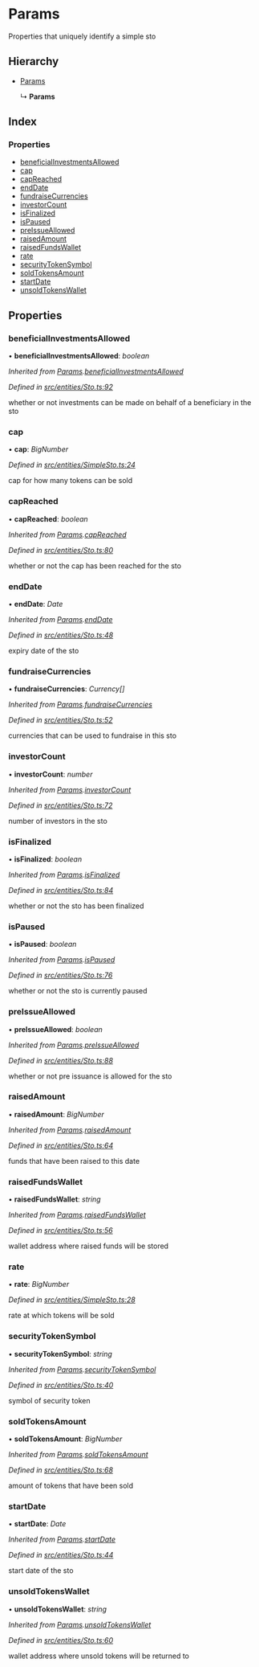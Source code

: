 # Params

Properties that uniquely identify a simple sto

## Hierarchy

* [Params](_entities_sto_.params.md)

  ↳ **Params**

## Index

### Properties

* [beneficialInvestmentsAllowed](_entities_simplesto_.params.md#beneficialinvestmentsallowed)
* [cap](_entities_simplesto_.params.md#cap)
* [capReached](_entities_simplesto_.params.md#capreached)
* [endDate](_entities_simplesto_.params.md#enddate)
* [fundraiseCurrencies](_entities_simplesto_.params.md#fundraisecurrencies)
* [investorCount](_entities_simplesto_.params.md#investorcount)
* [isFinalized](_entities_simplesto_.params.md#isfinalized)
* [isPaused](_entities_simplesto_.params.md#ispaused)
* [preIssueAllowed](_entities_simplesto_.params.md#preissueallowed)
* [raisedAmount](_entities_simplesto_.params.md#raisedamount)
* [raisedFundsWallet](_entities_simplesto_.params.md#raisedfundswallet)
* [rate](_entities_simplesto_.params.md#rate)
* [securityTokenSymbol](_entities_simplesto_.params.md#securitytokensymbol)
* [soldTokensAmount](_entities_simplesto_.params.md#soldtokensamount)
* [startDate](_entities_simplesto_.params.md#startdate)
* [unsoldTokensWallet](_entities_simplesto_.params.md#unsoldtokenswallet)

## Properties

### beneficialInvestmentsAllowed

• **beneficialInvestmentsAllowed**: _boolean_

_Inherited from_ [_Params_](_entities_sto_.params.md)_._[_beneficialInvestmentsAllowed_](_entities_sto_.params.md#beneficialinvestmentsallowed)

_Defined in_ [_src/entities/Sto.ts:92_](https://github.com/PolymathNetwork/polymath-sdk/blob/e8bbc1e/src/entities/Sto.ts#L92)

whether or not investments can be made on behalf of a beneficiary in the sto

### cap

• **cap**: _BigNumber_

_Defined in_ [_src/entities/SimpleSto.ts:24_](https://github.com/PolymathNetwork/polymath-sdk/blob/e8bbc1e/src/entities/SimpleSto.ts#L24)

cap for how many tokens can be sold

### capReached

• **capReached**: _boolean_

_Inherited from_ [_Params_](_entities_sto_.params.md)_._[_capReached_](_entities_sto_.params.md#capreached)

_Defined in_ [_src/entities/Sto.ts:80_](https://github.com/PolymathNetwork/polymath-sdk/blob/e8bbc1e/src/entities/Sto.ts#L80)

whether or not the cap has been reached for the sto

### endDate

• **endDate**: _Date_

_Inherited from_ [_Params_](_entities_sto_.params.md)_._[_endDate_](_entities_sto_.params.md#enddate)

_Defined in_ [_src/entities/Sto.ts:48_](https://github.com/PolymathNetwork/polymath-sdk/blob/e8bbc1e/src/entities/Sto.ts#L48)

expiry date of the sto

### fundraiseCurrencies

• **fundraiseCurrencies**: _Currency\[\]_

_Inherited from_ [_Params_](_entities_sto_.params.md)_._[_fundraiseCurrencies_](_entities_sto_.params.md#fundraisecurrencies)

_Defined in_ [_src/entities/Sto.ts:52_](https://github.com/PolymathNetwork/polymath-sdk/blob/e8bbc1e/src/entities/Sto.ts#L52)

currencies that can be used to fundraise in this sto

### investorCount

• **investorCount**: _number_

_Inherited from_ [_Params_](_entities_sto_.params.md)_._[_investorCount_](_entities_sto_.params.md#investorcount)

_Defined in_ [_src/entities/Sto.ts:72_](https://github.com/PolymathNetwork/polymath-sdk/blob/e8bbc1e/src/entities/Sto.ts#L72)

number of investors in the sto

### isFinalized

• **isFinalized**: _boolean_

_Inherited from_ [_Params_](_entities_sto_.params.md)_._[_isFinalized_](_entities_sto_.params.md#isfinalized)

_Defined in_ [_src/entities/Sto.ts:84_](https://github.com/PolymathNetwork/polymath-sdk/blob/e8bbc1e/src/entities/Sto.ts#L84)

whether or not the sto has been finalized

### isPaused

• **isPaused**: _boolean_

_Inherited from_ [_Params_](_entities_sto_.params.md)_._[_isPaused_](_entities_sto_.params.md#ispaused)

_Defined in_ [_src/entities/Sto.ts:76_](https://github.com/PolymathNetwork/polymath-sdk/blob/e8bbc1e/src/entities/Sto.ts#L76)

whether or not the sto is currently paused

### preIssueAllowed

• **preIssueAllowed**: _boolean_

_Inherited from_ [_Params_](_entities_sto_.params.md)_._[_preIssueAllowed_](_entities_sto_.params.md#preissueallowed)

_Defined in_ [_src/entities/Sto.ts:88_](https://github.com/PolymathNetwork/polymath-sdk/blob/e8bbc1e/src/entities/Sto.ts#L88)

whether or not pre issuance is allowed for the sto

### raisedAmount

• **raisedAmount**: _BigNumber_

_Inherited from_ [_Params_](_entities_sto_.params.md)_._[_raisedAmount_](_entities_sto_.params.md#raisedamount)

_Defined in_ [_src/entities/Sto.ts:64_](https://github.com/PolymathNetwork/polymath-sdk/blob/e8bbc1e/src/entities/Sto.ts#L64)

funds that have been raised to this date

### raisedFundsWallet

• **raisedFundsWallet**: _string_

_Inherited from_ [_Params_](_entities_sto_.params.md)_._[_raisedFundsWallet_](_entities_sto_.params.md#raisedfundswallet)

_Defined in_ [_src/entities/Sto.ts:56_](https://github.com/PolymathNetwork/polymath-sdk/blob/e8bbc1e/src/entities/Sto.ts#L56)

wallet address where raised funds will be stored

### rate

• **rate**: _BigNumber_

_Defined in_ [_src/entities/SimpleSto.ts:28_](https://github.com/PolymathNetwork/polymath-sdk/blob/e8bbc1e/src/entities/SimpleSto.ts#L28)

rate at which tokens will be sold

### securityTokenSymbol

• **securityTokenSymbol**: _string_

_Inherited from_ [_Params_](_entities_sto_.params.md)_._[_securityTokenSymbol_](_entities_sto_.params.md#securitytokensymbol)

_Defined in_ [_src/entities/Sto.ts:40_](https://github.com/PolymathNetwork/polymath-sdk/blob/e8bbc1e/src/entities/Sto.ts#L40)

symbol of security token

### soldTokensAmount

• **soldTokensAmount**: _BigNumber_

_Inherited from_ [_Params_](_entities_sto_.params.md)_._[_soldTokensAmount_](_entities_sto_.params.md#soldtokensamount)

_Defined in_ [_src/entities/Sto.ts:68_](https://github.com/PolymathNetwork/polymath-sdk/blob/e8bbc1e/src/entities/Sto.ts#L68)

amount of tokens that have been sold

### startDate

• **startDate**: _Date_

_Inherited from_ [_Params_](_entities_sto_.params.md)_._[_startDate_](_entities_sto_.params.md#startdate)

_Defined in_ [_src/entities/Sto.ts:44_](https://github.com/PolymathNetwork/polymath-sdk/blob/e8bbc1e/src/entities/Sto.ts#L44)

start date of the sto

### unsoldTokensWallet

• **unsoldTokensWallet**: _string_

_Inherited from_ [_Params_](_entities_sto_.params.md)_._[_unsoldTokensWallet_](_entities_sto_.params.md#unsoldtokenswallet)

_Defined in_ [_src/entities/Sto.ts:60_](https://github.com/PolymathNetwork/polymath-sdk/blob/e8bbc1e/src/entities/Sto.ts#L60)

wallet address where unsold tokens will be returned to

